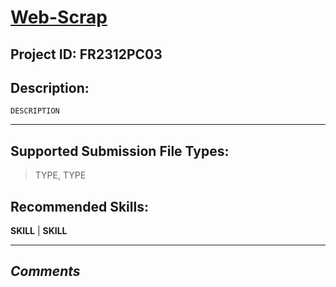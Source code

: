 
# [Web-Scrap](aloha.com)
## Project ID: FR2312PC03
## Description:
```
DESCRIPTION

```
---
## Supported Submission File Types:

> TYPE, TYPE

## Recommended Skills:


**SKILL** | **SKILL**  

---
***Comments***
- 
